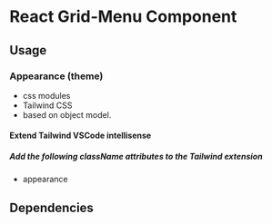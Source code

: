 # React Grid-Menu Component

## Usage

### Appearance (theme)

- css modules
- Tailwind CSS
- based on object model.

#### Extend Tailwind VSCode intellisense

##### Add the following className attributes to the Tailwind extension

- appearance

## Dependencies

